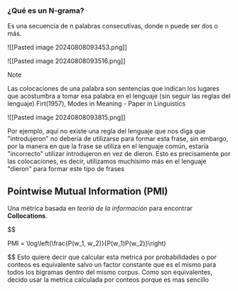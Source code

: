 
### ¿Qué es un N-grama?

Es una secuencia de n palabras consecutivas, donde n puede ser dos o más.

![[Pasted image 20240808093453.png]]


![[Pasted image 20240808093516.png]]

> [!NOTE]
> Las colocaciones de una palabra son sentencias que indican los lugares que acostumbra a tomar esa palabra en el lenguaje (sin seguir las reglas del lenguaje) 
> Firt(1957), Modes in Meaning - Paper in Linguistics

![[Pasted image 20240808093815.png]]

Por ejemplo, aquí no existe una regla del lenguaje que nos diga que "introdujeron" no debería de utilizarse para formar esta frase, sin embargo, por la manera en que la frase se utiliza en el lenguaje común, estaría "incorrecto" utilizar introdujeron en vez de dieron. Esto es precisamente por las colocaciones, es decir, utilizamos muchísimo más en el lenguaje "dieron" para formar este tipo de frases

## Pointwise Mutual Information (PMI)

Una métrica basada en _teoría de la información_ para encontrar **Collocations**.

$$

PMI = \log\left(\frac{P(w_1, w_2)}{P(w_1)P(w_2)}\right)

$$
Esto quiere decir que calcular esta metrica por probabilidades o por conteos es equivalente salvo un factor constante que es el mismo para todos los bigramas dentro del mismo corpus. Como son equivalentes, decido usar la metrica calculada por conteos porque es mas sencillo